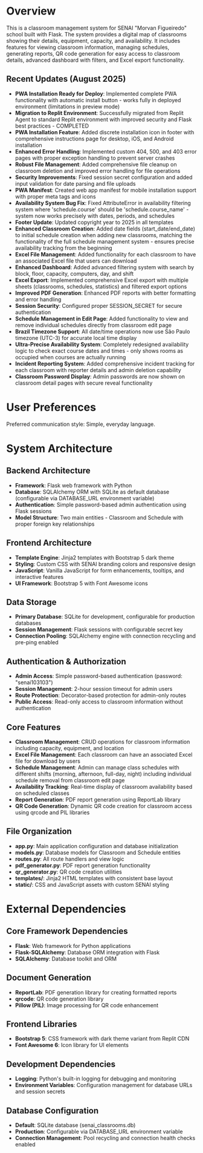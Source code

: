 # Overview

This is a classroom management system for SENAI "Morvan Figueiredo" school built with Flask. The system provides a digital map of classrooms showing their details, equipment, capacity, and availability. It includes features for viewing classroom information, managing schedules, generating reports, QR code generation for easy access to classroom details, advanced dashboard with filters, and Excel export functionality.

## Recent Updates (August 2025)
- **PWA Installation Ready for Deploy**: Implemented complete PWA functionality with automatic install button - works fully in deployed environment (limitations in preview mode)
- **Migration to Replit Environment**: Successfully migrated from Replit Agent to standard Replit environment with improved security and Flask best practices - COMPLETED
- **PWA Installation Feature**: Added discrete installation icon in footer with comprehensive instructions page for desktop, iOS, and Android installation
- **Enhanced Error Handling**: Implemented custom 404, 500, and 403 error pages with proper exception handling to prevent server crashes
- **Robust File Management**: Added comprehensive file cleanup on classroom deletion and improved error handling for file operations
- **Security Improvements**: Fixed session secret configuration and added input validation for date parsing and file uploads
- **PWA Manifest**: Created web app manifest for mobile installation support with proper meta tags and icons
- **Availability System Bug Fix**: Fixed AttributeError in availability filtering system where 'schedule.course' should be 'schedule.course_name' - system now works precisely with dates, periods, and schedules
- **Footer Update**: Updated copyright year to 2025 in all templates
- **Enhanced Classroom Creation**: Added date fields (start_date/end_date) to initial schedule creation when adding new classrooms, matching the functionality of the full schedule management system - ensures precise availability tracking from the beginning
- **Excel File Management**: Added functionality for each classroom to have an associated Excel file that users can download
- **Enhanced Dashboard**: Added advanced filtering system with search by block, floor, capacity, computers, day, and shift
- **Excel Export**: Implemented comprehensive Excel export with multiple sheets (classrooms, schedules, statistics) and filtered export options
- **Improved PDF Generation**: Enhanced PDF reports with better formatting and error handling
- **Session Security**: Configured proper SESSION_SECRET for secure authentication
- **Schedule Management in Edit Page**: Added functionality to view and remove individual schedules directly from classroom edit page
- **Brazil Timezone Support**: All date/time operations now use São Paulo timezone (UTC-3) for accurate local time display
- **Ultra-Precise Availability System**: Completely redesigned availability logic to check exact course dates and times - only shows rooms as occupied when courses are actually running
- **Incident Reporting System**: Added comprehensive incident tracking for each classroom with reporter details and admin deletion capability
- **Classroom Password Display**: Admin passwords are now shown on classroom detail pages with secure reveal functionality

# User Preferences

Preferred communication style: Simple, everyday language.

# System Architecture

## Backend Architecture
- **Framework**: Flask web framework with Python
- **Database**: SQLAlchemy ORM with SQLite as default database (configurable via DATABASE_URL environment variable)
- **Authentication**: Simple password-based admin authentication using Flask sessions
- **Model Structure**: Two main entities - Classroom and Schedule with proper foreign key relationships

## Frontend Architecture
- **Template Engine**: Jinja2 templates with Bootstrap 5 dark theme
- **Styling**: Custom CSS with SENAI branding colors and responsive design
- **JavaScript**: Vanilla JavaScript for form enhancements, tooltips, and interactive features
- **UI Framework**: Bootstrap 5 with Font Awesome icons

## Data Storage
- **Primary Database**: SQLite for development, configurable for production databases
- **Session Management**: Flask sessions with configurable secret key
- **Connection Pooling**: SQLAlchemy engine with connection recycling and pre-ping enabled

## Authentication & Authorization
- **Admin Access**: Simple password-based authentication (password: "senai103103")
- **Session Management**: 2-hour session timeout for admin users
- **Route Protection**: Decorator-based protection for admin-only routes
- **Public Access**: Read-only access to classroom information without authentication

## Core Features
- **Classroom Management**: CRUD operations for classroom information including capacity, equipment, and location
- **Excel File Management**: Each classroom can have an associated Excel file for download by users
- **Schedule Management**: Admin can manage class schedules with different shifts (morning, afternoon, full-day, night) including individual schedule removal from classroom edit page
- **Availability Tracking**: Real-time display of classroom availability based on scheduled classes
- **Report Generation**: PDF report generation using ReportLab library
- **QR Code Generation**: Dynamic QR code creation for classroom access using qrcode and PIL libraries

## File Organization
- **app.py**: Main application configuration and database initialization
- **models.py**: Database models for Classroom and Schedule entities
- **routes.py**: All route handlers and view logic
- **pdf_generator.py**: PDF report generation functionality
- **qr_generator.py**: QR code creation utilities
- **templates/**: Jinja2 HTML templates with consistent base layout
- **static/**: CSS and JavaScript assets with custom SENAI styling

# External Dependencies

## Core Framework Dependencies
- **Flask**: Web framework for Python applications
- **Flask-SQLAlchemy**: Database ORM integration with Flask
- **SQLAlchemy**: Database toolkit and ORM

## Document Generation
- **ReportLab**: PDF generation library for creating formatted reports
- **qrcode**: QR code generation library
- **Pillow (PIL)**: Image processing for QR code enhancement

## Frontend Libraries
- **Bootstrap 5**: CSS framework with dark theme variant from Replit CDN
- **Font Awesome 6**: Icon library for UI elements

## Development Dependencies
- **Logging**: Python's built-in logging for debugging and monitoring
- **Environment Variables**: Configuration management for database URLs and session secrets

## Database Configuration
- **Default**: SQLite database (senai_classrooms.db)
- **Production**: Configurable via DATABASE_URL environment variable
- **Connection Management**: Pool recycling and connection health checks enabled